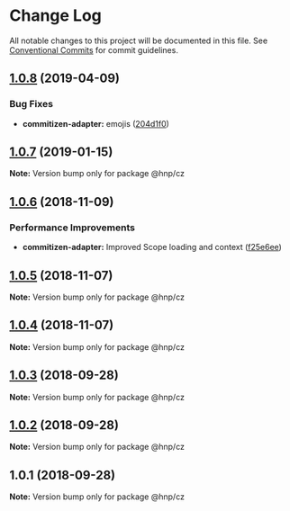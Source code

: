 # Change Log

All notable changes to this project will be documented in this file.
See [Conventional Commits](https://conventionalcommits.org) for commit guidelines.

## [1.0.8](https://github.com/MechanicalHuman/hnp-utilities/compare/@hnp/cz@1.0.7...@hnp/cz@1.0.8) (2019-04-09)

### Bug Fixes

-   **commitizen-adapter:** emojis ([204d1f0](https://github.com/MechanicalHuman/hnp-utilities/commit/204d1f0))

## [1.0.7](https://github.com/MechanicalHuman/hnp-utilities/compare/@hnp/cz@1.0.6...@hnp/cz@1.0.7) (2019-01-15)

**Note:** Version bump only for package @hnp/cz

## [1.0.6](https://github.com/MechanicalHuman/hnp-utilities/compare/@hnp/cz@1.0.5...@hnp/cz@1.0.6) (2018-11-09)

### Performance Improvements

-   **commitizen-adapter:** Improved Scope loading and context ([f25e6ee](https://github.com/MechanicalHuman/hnp-utilities/commit/f25e6ee))

## [1.0.5](https://github.com/MechanicalHuman/hnp-utilities/compare/@hnp/cz@1.0.4...@hnp/cz@1.0.5) (2018-11-07)

**Note:** Version bump only for package @hnp/cz

## [1.0.4](https://github.com/MechanicalHuman/hnp-utilities/compare/@hnp/cz@1.0.3...@hnp/cz@1.0.4) (2018-11-07)

**Note:** Version bump only for package @hnp/cz

<a name="1.0.3"></a>

## [1.0.3](https://github.com/MechanicalHuman/hnp-utilities/compare/@hnp/cz@1.0.2...@hnp/cz@1.0.3) (2018-09-28)

**Note:** Version bump only for package @hnp/cz

<a name="1.0.2"></a>

## [1.0.2](https://github.com/MechanicalHuman/hnp-utilities/compare/@hnp/cz@1.0.1...@hnp/cz@1.0.2) (2018-09-28)

**Note:** Version bump only for package @hnp/cz

<a name="1.0.1"></a>

## 1.0.1 (2018-09-28)

**Note:** Version bump only for package @hnp/cz

